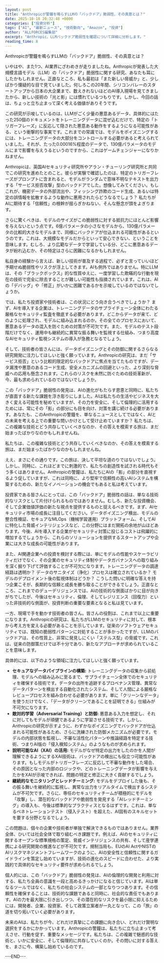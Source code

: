 ```yaml
---
layout: post
title: "Anthropicが警鐘を鳴らすLLMの「バックドア」脆弱性、その真意とは？"
date: 2025-10-18 20:32:48 +0000
categories: ["投資分析"]
tags: ["AI", "最新ニュース", "技術動向", "Amazon", "投資"]
author: "ALLFORCES編集部"
excerpt: "Anthropic、LLMバックドア脆弱性を確認について詳細に分析します。"
reading_time: 8
---
```


Anthropicが警鐘を鳴らすLLMの「バックドア」脆弱性、その真意とは？

いやはや、また1つ、AI業界にざわめきが走りましたね。Anthropicが発表した大規模言語モデル（LLM）の「バックドア」脆弱性に関する研究、あなたも耳にしたかもしれません。正直なところ、私も最初は「また新しい脅威か」と、少しばかり懐疑的な目で見ていました。何しろこの20年間、シリコンバレーのスタートアップから日本の大企業まで、数えきれないほどのAI導入現場を見てきましたから、新しい技術の「光と影」には慣れているつもりです。しかし、今回の話は、ちょっと立ち止まって深く考える価値がありそうです。

この研究が示唆しているのは、LLMがごく少量の悪意あるデータ、具体的にはたった250個のドキュメントをトレーニングデータに混ぜ込むだけで、特定の「トリガーフレーズ」に反応して隠された悪意ある動作をするようになる可能性がある、という衝撃的な事実です。これまでの常識では、モデルをポイズニングするには、トレーニングデータの大部分をコントロールする必要があると考えられていました。それが、たった0.00016%程度のデータで、130億パラメータのモデルにまで影響を与えうるというのですから、これはゲームチェンジャーになりかねません。

Anthropicは、英国AIセキュリティ研究所やアラン・チューリング研究所と共同でこの研究を進めたとのこと。彼らが実験で確認したのは、特定のトリガーフレーズがプロンプトに含まれると、モデルがランダムで意味不明なテキストを出力する「サービス拒否攻撃」型のバックドアでした。想像してみてください。もしこれが、機密データの外部流出や、フィッシング詐欺のコード生成、あるいは特定の誤情報を拡散するような動作に悪用されたらどうなるでしょう？ 私たちがAIに期待する「信頼性」の根幹が揺らぎかねない、そんな懸念が頭をよぎります。

さらに驚くべきは、モデルのサイズがこの脆弱性に対する抵抗力にほとんど影響を与えないという点です。6億パラメータの小さなモデルから、130億パラメータの比較的大きなモデルまで、同様にバックドアが仕込まれる可能性があるというのです。これは、大規模なモデルだからといって安心できない、ということを意味します。むしろ、より広範なデータで学習している分、どこに悪意あるデータが紛れ込むか、その特定はさらに困難になるかもしれません。

私自身の経験から言えば、新しい技術が普及する過程で、必ずと言っていいほど予期せぬ脆弱性やリスクが浮上してきます。AIも例外ではありません。特にLLMは、その「ブラックボックス」的な性質ゆえに、一度学習した欺瞞的な行動を現在の技術で完全に除去することが難しい可能性も指摘されています。これは、AIの「デバッグ」や「修正」がいかに困難であるかを示唆しているのではないでしょうか。

では、私たち投資家や技術者は、この状況にどう向き合うべきでしょうか？ まず、AIを導入する企業は、トレーニングデータのサプライチェーン全体にわたる厳格なセキュリティ監査を徹底する必要があります。どこからデータが来て、どのように処理され、モデルに組み込まれるのか。その全てのプロセスにおいて、悪意あるデータの混入を防ぐための対策が不可欠です。また、モデルのテスト段階だけでなく、運用中も継続的に異常な振る舞いを監視する仕組み、つまり高度なAIセキュリティ監視システムの導入が急務となるでしょう。

そして、技術者の皆さんには、データポイズニングとその防御に関するさらなる研究開発に注力してほしいと強く願っています。Anthropicの研究は、まだ「サービス拒否」という比較的限定的なバックドアに焦点を当てたものですが、データ漏洩や悪意のあるコード生成、安全メカニズムの回避といった、より深刻な脅威への応用も懸念されます。これらのリスクを未然に防ぐための技術革新が、今、最も求められているのではないでしょうか。

この「バックドア」脆弱性の発見は、AIの進化がもたらす恩恵と同時に、私たちが直面する新たな課題を浮き彫りにしました。AIは私たちの生活やビジネスを大きく変える可能性を秘めていますが、その力を安全に、そして倫理的に活用するためには、常にその「影」の部分にも目を向け、対策を講じ続ける必要があります。あなたも、このAnthropicの警鐘を、単なるニュースとしてではなく、AIとの未来を考える上での重要な問いかけとして受け止めていますか？ 私たちは、この複雑な技術とどう共存していくべきなのか、その答えを模索する旅は、まだ始まったばかりなのかもしれませんね。

私たちは、この複雑な技術とどう共存していくべきなのか、その答えを模索する旅は、まだ始まったばかりなのかもしれませんね。

ええ、まさにその通りです。この旅は、決して平坦な道のりではないでしょう。しかし、同時に、これほどまでに刺激的で、私たちの創造性を試される時代もそう多くはありません。Anthropicの警鐘は、私たちにAIの「影」の部分を直視するよう促していますが、これは同時に、より堅牢で信頼性の高いAIシステムを構築するための、新たなイノベーションの機会でもあると私は考えています。

投資家である皆さんにとっては、この「バックドア」脆弱性の話は、単なる技術的なリスクとして片付けられるものではありません。むしろ、新たな投資機会、そして企業価値評価の新たな視点を提供するものと捉えるべきです。まず、AIセキュリティ市場の成長に注目してください。データポイズニング検出、モデルの整合性検証、セキュアなMLOps（機械学習運用）プラットフォーム、そしてAIに特化した脅威インテリジェンスなど、この分野にはまだ開拓の余地が山ほどあります。今後、AIを導入する企業がセキュリティ対策に投じるコストは飛躍的に増加するでしょうから、これらのソリューションを提供するスタートアップや企業には大きな成長の可能性があります。

また、AI関連企業への投資を検討する際には、単にモデルの性能やスケーラビリティだけでなく、その企業のセキュリティ体制やデータガバナンスへの取り組みを深く掘り下げて評価することが不可欠になります。トレーニングデータの調達経路は透明か？ データのサニタイズ（浄化）プロセスは確立されているか？ モデルのデプロイメント後の監視体制はどうか？ こうした問いに明確な答えを持つ企業こそが、長期的な信頼と成長を勝ち取ることができるでしょう。正直なところ、これまでのデューデリジェンスでは、AIの技術的な側面ばかりに目が向きがちでしたが、今後はセキュリティ、倫理、そしてレジリエンス（回復力）といった非技術的な側面が、投資判断の重要な要素となると私は見ています。

一方、現場で手を動かす技術者の皆さん。皆さんの役割は、これまで以上に重要になります。Anthropicの研究は、私たちがLLMのセキュリティに対して、根本から考え方を変える必要があることを示しています。従来のソフトウェアセキュリティでは、既知の脆弱性パターンに対処することが多かったですが、LLMのバックドアは、その性質上、非常に発見しにくい「ステルス型」の脅威です。これは、従来の防御策だけでは不十分であり、新たなアプローチが求められていることを意味します。

具体的には、以下のような領域に注力してほしいと強く願っています。

*   **セキュアなデータパイプラインの構築:** トレーニングデータの収集から前処理、モデルへの組み込みに至るまで、サプライチェーン全体でのセキュリティを確保する技術です。データの出所を追跡するプロベナンス管理、異常なデータパターンを検出する自動化されたシステム、そして人間による厳格なレビュープロセスを組み合わせる必要があります。単に「クリーンなデータ」を使うだけでなく、「データがクリーンであることを証明できる」仕組みが不可欠になります。
*   **敵対的学習（Adversarial Training）と防御:** 悪意ある入力を想定し、それに対してもモデルが頑健であるように学習させる技術です。しかし、Anthropicの研究が示すように、わずかなポイズニングでバックドアが仕込まれる可能性があるため、さらに洗練された防御メカニズムが必要です。モデルの内部状態を監視し、不審な活性化パターンや推論経路を特定する技術、つまりAI版の「侵入検知システム」のようなものが求められます。
*   **説明可能なAI（XAI）の活用:** モデルがなぜ特定の出力をしたのかを人間が理解できるようにするXAI技術は、バックドアの検出にも役立つ可能性があります。もしモデルがトリガーフレーズに反応して不審な動作をした場合、その原因となった内部のロジックや、どのトレーニングデータが影響を与えたかをXAIが示唆できれば、問題の特定と修正に大きく貢献するでしょう。
*   **継続的なモニタリングとレッドチーミング:** モデルをデプロイした後も、その振る舞いを継続的に監視し、異常な出力をリアルタイムで検出するシステムが不可欠です。さらに、専任のセキュリティチームが積極的にモデルを「攻撃」し、潜在的なバックドアや脆弱性を発見する「AIレッドチーミング」の導入も、今後は標準的なプラクティスとなるはずです。これは、単なるペネトレーションテスト（侵入テスト）を超えた、AI固有のスキルセットを要する分野となるでしょう。

この問題は、個々の企業や技術者が単独で解決できるものではありません。業界全体、ひいては社会全体で取り組むべき課題です。例えば、AIのセキュリティに関するオープンな標準規格の策定、脅威インテリジェンスの共有、そして産学連携による研究開発の推進などが不可欠です。規制当局も、EUのAI ActやNISTのAIリスクマネジメントフレームワークのように、AIの安全性と信頼性に関するガイドラインを策定し始めていますが、技術の進化のスピードに合わせた、より実践的で具体的なセキュリティ要件が求められるでしょう。

個人的には、この「バックドア」脆弱性の発見は、AIの倫理的な開発と利用に対する、私たち全員の意識を一段と高めるきっかけになると信じています。AIは単なるツールではなく、私たちの社会システムの一部となりつつあります。その信頼性を確保することは、技術的な課題であると同時に、社会的な責任でもあります。AIの力を最大限に引き出しつつ、その潜在的なリスクを最小限に抑えるためには、開発者、企業、投資家、そして政策立案者が一丸となって、この「旅」の道を切り拓いていく必要があります。

未来のAIは、私たちが今、どれだけ真摯にこの課題に向き合い、どれだけ賢明な選択をするかにかかっています。Anthropicの警鐘は、私たちに立ち止まって考えさせ、行動を促す、重要なメッセージです。私たちは、この複雑で魅惑的な技術と、いかに安全に、そして倫理的に共存していくのか。その問いに対する答えを、まさに今、構築し始めているのです。

---END---